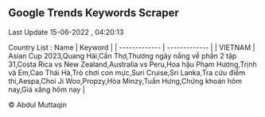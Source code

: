 

## Google Trends Keywords Scraper 
 
Last Update 15-06-2022 , 04:20:13

Country List :
 Name  | Keyword |
| ------------- | ------------- |
| VIETNAM | Asian Cup 2023,Quang Hải,Cần Thơ,Thương ngày nắng về phần 2 tập 31,Costa Rica vs New Zealand,Australia vs Peru,Hoa hậu Phạm Hương,Trịnh và Em,Cao Thái Hà,Trò chơi con mực,Suri Cruise,Sri Lanka,Tra cứu điểm thi,Aespa,Choi Ji Woo,Propzy,Hòa Minzy,Tuấn Hưng,Chứng khoán hôm nay,Giá xăng hôm nay |



© Abdul Muttaqin 

